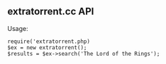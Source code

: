 ## extratorrent.cc API

Usage: 

```
require('extratorrent.php)
$ex = new extratorrent();
$results = $ex->search('The Lord of the Rings');
```


